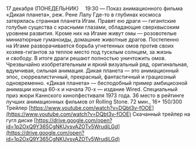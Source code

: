 17 декабря (ПОНЕДЕЛЬНИК)
⠀
19:30 — Показ анимационного фильма «Дикая планета», реж. Рене Лалу
Где-то в глубинах космоса затерялась странная планета Игам. Правят ею драги — гигантские голубые существа с красными глазами, обладающие сверхвысоким уровнем развития. Кроме них на Игаме живут омы — розовотелые миниатюрные гуманоиды, домашние животные драгов.
Постепенно на Игаме разворачивается борьба угнетенных омов против своих хозяев-гигантов за теплое место под тусклым солнцем, за жизнь и свободу. В итоге драги решают полностью уничтожить омов.
Чрезвычайно изобретательным и яркий визуальный ряд, оригинальная, вдумчивая, сильная анимация. Дикая планета — это анимационный эпос, сюрреалистичный, прекрасный, фантастичный и грациозный одновременно.
«Дикая планета» — бесподобный пример амбициозной анимации конца 60-х и начала 70-х — издание Wired.
Специальный приз жюри Каннского кинопфестиваля 1973 года. 36 место в рейтинге лучших анимационных фильмов от Rolling Stone.
72 мин., 16+
150/300
Трейлер [https://www.youtube.com/watch?v=DQbt3v-fOOE](https://www.youtube.com/watch?v=DQbt3v-fOOE)
Скачанный трейлер на гугл диске [https://drive.google.com/open?id=1p2OxQ9Y365CgNKUvsvAZOTv5WrudiLGd](https://drive.google.com/open?id=1p2OxQ9Y365CgNKUvsvAZOTv5WrudiLGd)